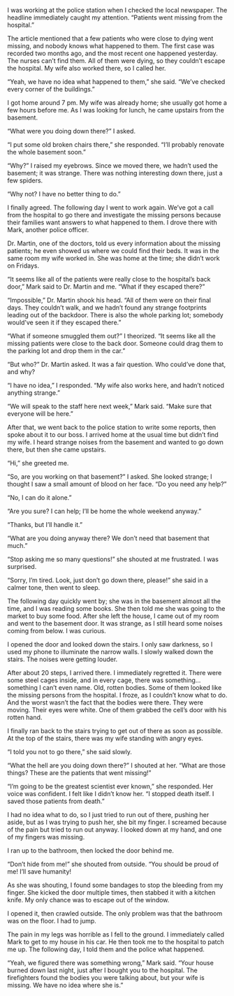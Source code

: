  I was working at the police station when I checked the local newspaper. The headline immediately caught my attention. “Patients went missing from the hospital.”

The article mentioned that a few patients who were close to dying went missing, and nobody knows what happened to them. The first case was recorded two months ago, and the most recent one happened yesterday. The nurses can’t find them. All of them were dying, so they couldn’t escape the hospital. My wife also worked there, so I called her. 

“Yeah, we have no idea what happened to them,” she said. “We’ve checked every corner of the buildings.”

I got home around 7 pm. My wife was already home; she usually got home a few hours before me. As I was looking for lunch, he came upstairs from the basement. 

“What were you doing down there?” I asked. 

“I put some old broken chairs there,” she responded. “I’ll probably renovate the whole basement soon.”

“Why?” I raised my eyebrows. Since we moved there, we hadn’t used the basement; it was strange. There was nothing interesting down there, just a few spiders. 

“Why not? I have no better thing to do.”

I finally agreed. The following day I went to work again. We’ve got a call from the hospital to go there and investigate the missing persons because their families want answers to what happened to them. I drove there with Mark, another police officer. 

Dr. Martin, one of the doctors, told us every information about the missing patients; he even showed us where we could find their beds. It was in the same room my wife worked in. She was home at the time; she didn’t work on Fridays.

“It seems like all of the patients were really close to the hospital’s back door,” Mark said to Dr. Martin and me. “What if they escaped there?”

“Impossible,” Dr. Martin shook his head. “All of them were on their final days. They couldn’t walk, and we hadn’t found any strange footprints leading out of the backdoor. There is also the whole parking lot; somebody would’ve seen it if they escaped there.”

“What if someone smuggled them out?” I theorized. “It seems like all the missing patients were close to the back door. Someone could drag them to the parking lot and drop them in the car.”

“But who?” Dr. Martin asked. It was a fair question. Who could’ve done that, and why? 

“I have no idea,” I responded. “My wife also works here, and hadn’t noticed anything strange.”

“We will speak to the staff here next week,” Mark said. “Make sure that everyone will be here.”

After that, we went back to the police station to write some reports, then spoke about it to our boss. I arrived home at the usual time but didn’t find my wife. I heard strange noises from the basement and wanted to go down there, but then she came upstairs. 

“Hi,” she greeted me. 

“So, are you working on that basement?” I asked. She looked strange; I thought I saw a small amount of blood on her face. “Do you need any help?”

“No, I can do it alone.”

“Are you sure? I can help; I’ll be home the whole weekend anyway.” 

“Thanks, but I’ll handle it.”

“What are you doing anyway there? We don’t need that basement that much.”

“Stop asking me so many questions!” she shouted at me frustrated. I was surprised. 

“Sorry, I’m tired. Look, just don’t go down there, please!” she said in a calmer tone, then went to sleep. 

The following day quickly went by; she was in the basement almost all the time, and I was reading some books. She then told me she was going to the market to buy some food. After she left the house, I came out of my room and went to the basement door. It was strange, as I still heard some noises coming from below. I was curious. 

I opened the door and looked down the stairs. I only saw darkness, so I used my phone to illuminate the narrow walls. I slowly walked down the stairs. The noises were getting louder. 

After about 20 steps, I arrived there. I immediately regretted it. There were some steel cages inside, and in every cage, there was something… something I can’t even name. Old, rotten bodies. Some of them looked like the missing persons from the hospital. I froze, as I couldn’t know what to do. And the worst wasn’t the fact that the bodies were there. They were moving. Their eyes were white. One of them grabbed the cell’s door with his rotten hand. 

I finally ran back to the stairs trying to get out of there as soon as possible. At the top of the stairs, there was my wife standing with angry eyes. 

“I told you not to go there,” she said slowly.

“What the hell are you doing down there?” I shouted at her. “What are those things? These are the patients that went missing!”

“I’m going to be the greatest scientist ever known,” she responded. Her voice was confident. I felt like I didn’t know her. “I stopped death itself. I saved those patients from death.”

I had no idea what to do, so I just tried to run out of there, pushing her aside, but as I was trying to push her, she bit my finger. I screamed because of the pain but tried to run out anyway.  I looked down at my hand, and one of my fingers was missing. 

I ran up to the bathroom, then locked the door behind me. 

“Don’t hide from me!” she shouted from outside. “You should be proud of me! I’ll save humanity!

As she was shouting, I found some bandages to stop the bleeding from my finger.  She kicked the door multiple times, then stabbed it with a kitchen knife. My only chance was to escape out of the window. 

I opened it, then crawled outside. The only problem was that the bathroom was on the floor. I had to jump. 

The pain in my legs was horrible as I fell to the ground. I immediately called Mark to get to my house in his car. He then took me to the hospital to patch me up. The following day, I told them and the police what happened. 

“Yeah, we figured there was something wrong,” Mark said. “Your house burned down last night, just after I bought you to the hospital. The firefighters found the bodies you were talking about, but your wife is missing. We have no idea where she is.”